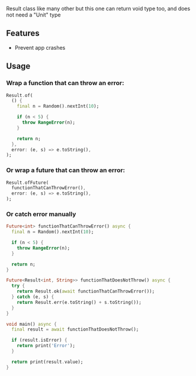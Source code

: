 Result class like many other but this one can return void type too, and does not need a "Unit" type

## Features

- Prevent app crashes

## Usage

### Wrap a function that can throw an error:
```dart
Result.of(
  () {
    final n = Random().nextInt(10);

    if (n < 5) {
      throw RangeError(n);
    }

    return n;
  },
  error: (e, s) => e.toString(),
);
```

### Or wrap a future that can throw an error:
```dart
Result.ofFuture(
  functionThatCanThrowError(),
  error: (e, s) => e.toString(),
);
```


### Or catch error manually
```dart
Future<int> functionThatCanThrowError() async {
  final n = Random().nextInt(10);

  if (n < 5) {
    throw RangeError(n);
  }

  return n;
}

Future<Result<int, String>> functionThatDoesNotThrow() async {
  try {
    return Result.ok(await functionThatCanThrowError());
  } catch (e, s) {
    return Result.err(e.toString() + s.toString());
  }
}

void main() async {
  final result = await functionThatDoesNotThrow();

  if (result.isError) {
    return print('Error');
  }

  return print(result.value);
}
```
